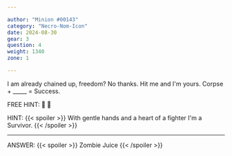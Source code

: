 ```yaml
---

author: "Minion #00143"
category: "Necro-Nom-Icon"
date: 2024-08-30
gear: 3
question: 4
weight: 1340
zone: 1

---
```


I am already chained up, freedom? No thanks. Hit me and I'm yours. Corpse + _____ = Success.

FREE HINT: 🧟 🧃

HINT: {{< spoiler >}} With gentle hands and a heart of a fighter I'm a Survivor. {{< /spoiler >}}

---

ANSWER: {{< spoiler >}} Zombie Juice {{< /spoiler >}}

